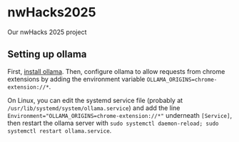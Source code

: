 # nwHacks2025
Our nwHacks 2025 project

## Setting up ollama

First, [install ollama](https://ollama.com/download). Then, configure ollama to allow requests from chrome extensions by adding the environment variable `OLLAMA_ORIGINS=chrome-extension://*`.

On Linux, you can edit the systemd service file (probably at `/usr/lib/systemd/system/ollama.service`) and add the line `Environment="OLLAMA_ORIGINS=chrome-extension://*"` underneath `[Service]`, then restart the ollama server with `sudo systemctl daemon-reload; sudo systemctl restart ollama.service`.
